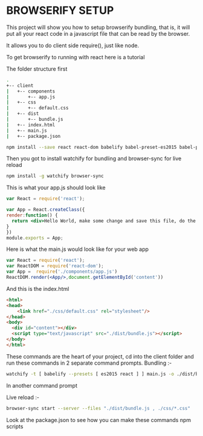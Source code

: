 # BROWSERIFY SETUP

This project will show you how to setup browserify bundling, that is, it will put all your react code in a javascript file that can be read by the browser.

It allows you to do client side require(), just like node.

To get browserify to running with react here is a tutorial

The folder structure first

```sh
.
+-- client
|   +-- components
|       +-- app.js
|   +-- css
|       +-- default.css
|   +-- dist
|       +-- bundle.js
|   +-- index.html
|   +-- main.js
|   +-- package.json
```

 ```sh
npm install --save react react-dom babelify babel-preset-es2015 babel-preset-react
 ```

Then you got to install watchify for bundling and browser-sync for live reload

 ```sh
 npm install -g watchify browser-sync
 ```

This is what your app.js should look like

```jsx
var React = require('react');

var App = React.createClass({
render:function() {
  return <div>Hello World, make some change and save this file, do the same with the css file</div>
}
})
module.exports = App;

```

Here is what the main.js would look like for your web app

```jsx
var React = require('react');
var ReactDOM = require('react-dom');
var App =  require('./components/app.js')
ReactDOM.render(<App/>,document.getElementById('content'))
```

And this is the index.html
```html
<html>
<head>
    <link href="./css/default.css" rel="stylesheet"/>
</head>
<body>
  <div id="content"></div>
  <script type="text/javascript" src="./dist/bundle.js"></script>
</body>
</html>
```

These commands are the heart of your project, cd into the client folder and run these commands in 2 separate command prompts.
Bundling :-

```sh
watchify -t [ babelify --presets [ es2015 react ] ] main.js -o ./dist/bundle.js -v
```

In another command prompt

Live reload :-

```sh
browser-sync start --server --files "./dist/bundle.js , ./css/*.css"
```

Look at the package.json to see how you can make these commands npm scripts

